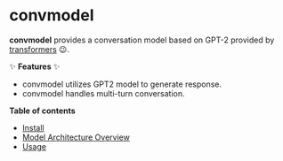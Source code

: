 # convmodel

**convmodel** provides a conversation model based on GPT-2 provided by [transformers](https://github.com/huggingface/transformers) :wink:.

:sparkles: **Features** :sparkles:
* convmodel utilizes GPT2 model to generate response.
* convmodel handles multi-turn conversation.

**Table of contents**

* [Install](./install.md)
* [Model Architecture Overview](./model_archtecture_overview.md)
* [Usage](./usage.md)
